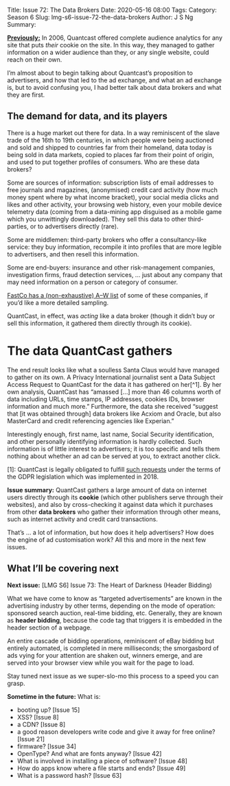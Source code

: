 Title: Issue 72: The Data Brokers
Date: 2020-05-16 08:00
Tags: 
Category: Season 6
Slug: lmg-s6-issue-72-the-data-brokers
Author: J S Ng
Summary: 

[**Previously:**](https://buttondown.email/laymansguide/archive/) In 2006, Quantcast offered complete audience analytics for any site that puts _their_ cookie on the site. In this way, they managed to gather information on a wider audience than they, or any single website, could reach on their own.

I’m almost about to begin talking about Quantcast’s proposition to advertisers, and how that led to the ad exchange, and what an ad exchange is, but to avoid confusing you, I had better talk about data brokers and what they are first.

## The demand for data, and its players

There is a huge market out there for data. In a way reminiscent of the slave trade of the 16th to 19th centuries, in which people were being auctioned and sold and shipped to countries far from their homeland, data today is being sold in data markets, copied to places far from their point of origin, and used to put together profiles of consumers. Who are these data brokers?

Some are sources of information: subscription lists of email addresses to free journals and magazines, (anonymised) credit card activity (how much money spent where by what income bracket), your social media clicks and likes and other activity, your browsing web history, even your mobile device telemetry data (coming from a data-mining app disguised as a mobile game which you unwittingly downloaded). They sell this data to other third-parties, or to advertisers directly (rare).

Some are middlemen: third-party brokers who offer a consultancy-like service: they buy information, recompile it into profiles that are more legible to advertisers, and then resell this information.

Some are end-buyers: insurance and other risk-management companies, investigation firms, fraud detection services, … just about any company that may need information on a person or category of consumer.

[FastCo has a (non-exhaustive) A–W list](https://www.fastcompany.com/90310803/here-are-the-data-brokers-quietly-buying-and-selling-your-personal-information) of some of these companies, if you’d like a more detailed sampling.

QuantCast, in effect, was _acting_ like a data broker (though it didn’t buy or sell this information, it gathered them directly through its cookie).

# The data QuantCast gathers

The end result looks like what a soulless Santa Claus would have managed to gather on its own. A Privacy International journalist sent a Data Subject Access Request to QuantCast for the data it has gathered on her[^1]. By her own analysis, QuantCast has “amassed […] more than 46 columns worth of data including URLs, time stamps, IP addresses, cookies IDs, browser information and much more.” Furthermore, the data she received “suggest that [it was obtained through] data brokers like Acxiom and Oracle, but also MasterCard and credit referencing agencies like Experian.”

Interestingly enough, first name, last name, Social Security identification, and other personally identifying information is hardly collected. Such information is of little interest to advertisers; it is too specific and tells them nothing about whether an ad can be served at you, to extract another click.

[1]: QuantCast is legally obligated to fulfill [such requests](https://www.quantcast.com/privacy/data-subject-rights/) under the terms of the GDPR legislation which was implemented in 2018.

**Issue summary:** QuantCast gathers a large amount of data on internet users directly through its **cookie** (which other publishers serve through their websites), and also by cross-checking it against data which it purchases from other **data brokers** who gather their information through other means, such as internet activity and credit card transactions.

That’s … a lot of information, but how does it help advertisers? How does the engine of ad customisation work? All this and more in the next few issues.

## What I’ll be covering next

**Next issue:** [LMG S6] Issue 73: The Heart of Darkness (Header Bidding)

What we have come to know as “targeted advertisements” are known in the advertising industry by other terms, depending on the mode of operation: sponsored search auction, real-time bidding, etc. Generally, they are known as **header bidding**, because the code tag that triggers it is embedded in the header section of a webpage.

An entire cascade of bidding operations, reminiscent of eBay bidding but entirely automated, is completed in mere milliseconds; the smorgasbord of ads vying for your attention are shaken out, winners emerge, and are served into your browser view while you wait for the page to load.

Stay tuned next issue as we super-slo-mo this process to a speed you can grasp.

**Sometime in the future:** What is:

- booting up? [Issue 15]
- XSS? [Issue 8]
- a CDN? [Issue 8]
- a good reason developers write code and give it away for free online? [Issue 21]
- firmware? [Issue 34]
- OpenType? And what are fonts anyway? [Issue 42]
- What is involved in installing a piece of software? [Issue 48]
- How do apps know where a file starts and ends? [Issue 49]
- What is a password hash? [Issue 63]
